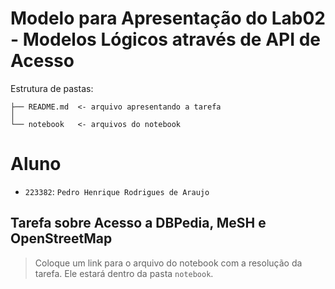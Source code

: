 # Modelo para Apresentação do Lab02 - Modelos Lógicos através de API de Acesso

Estrutura de pastas:

~~~
├── README.md  <- arquivo apresentando a tarefa
│
└── notebook   <- arquivos do notebook
~~~

# Aluno
* `223382`: `Pedro Henrique Rodrigues de Araujo`

## Tarefa sobre Acesso a DBPedia, MeSH e OpenStreetMap

> Coloque um link para o arquivo do notebook com a resolução da tarefa. Ele estará dentro da pasta `notebook`.
